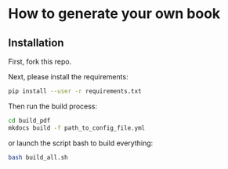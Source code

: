 # How to generate your own book

## Installation

First, fork this repo.

Next, please install the requirements:

```bash
pip install --user -r requirements.txt 
```

Then run the build process:

```bash
cd build_pdf
mkdocs build -f path_to_config_file.yml
```

or launch the script bash to build everything:

```bash
bash build_all.sh
```
